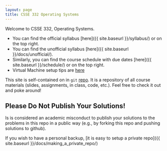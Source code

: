 ```yaml
---
layout: page 
title: CSSE 332 Operating Systems
---
```


Welcome to CSSE 332, Operating Systems.
* You can find the official syllabus [here]({{ site.baseurl }}/syllabus/) or on
  the top right.
* You can find the unofficial syllabus [here]({{ site.baseurl
  }}/docs/unofficial/).
* Similarly, you can find the course schedule with due dates [here]({{
  site.baseurl }}/schedule/) or on the top right. 
* Virtual Machine setup tips are [here](docs/01_linux_install/)

This site is self-contained on in `git`
[repo](https://github.com/rhit-csse332/csse332.git).  It is a repository
of all course materials (slides, assignments, in class, code, etc.). Feel free
to check it out and poke around!

## Please Do Not Publish Your Solutions!
Is is considered an academic misconduct to publish your solutions to the
problems in this repo in a public way (e.g., by forking this repo and pushing
solutions to github). 

If you wish to have a personal backup, [it is easy to setup a private repo]({{
  site.baseurl }}/docs/making_a_private_repo/)
